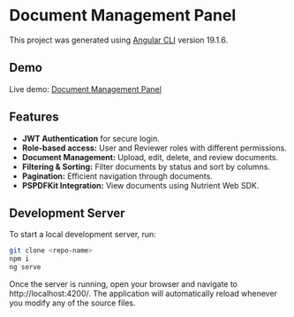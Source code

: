 # Document Management Panel

This project was generated using [Angular CLI](https://github.com/angular/angular-cli) version 19.1.6.

## Demo

Live demo: [Document Management Panel](https://documents-manager.netlify.app/)

## Features

- **JWT Authentication** for secure login.
- **Role-based access:** User and Reviewer roles with different permissions.
- **Document Management:** Upload, edit, delete, and review documents.
- **Filtering & Sorting:** Filter documents by status and sort by columns.
- **Pagination:** Efficient navigation through documents.
- **PSPDFKit Integration:** View documents using Nutrient Web SDK.

## Development Server

To start a local development server, run:

```bash
git clone <repo-name>
npm i
ng serve
```
Once the server is running, open your browser and navigate to http://localhost:4200/. The application will automatically reload whenever you modify any of the source files.

